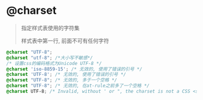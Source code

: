 # @charset

> 指定样式表使用的字符集
>
> 样式表中第一行, 前面不可有任何字符

```css
@charset "UTF-8";
@charset "utf-8"; /*大小写不敏感*/
/* 设置css的编码格式为Unicode UTF-8 */
@charset 'iso-8859-15'; /* 无效的, 使用了错误的引号 */
@charset 'UTF-8'; /* 无效的, 使用了错误的引号 */
@charset "UTF-8"; /* 无效的, 多于一个空格 */
@charset "UTF-8"; /* 无效的, 在at-rule之前多了一个空格 */
@charset UTF-8; /* Invalid, without ' or ", the charset is not a CSS <string> */
```
